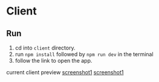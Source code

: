 # Client
## Run
1. cd into `client` directory.
2. run `npm install` followed by `npm run dev` in the terminal
3. follow the link to open the app.

current client preview
[screenshot1](stock/proto-1.jpg)
[screenshot1](stock/proto-2.jpg)

